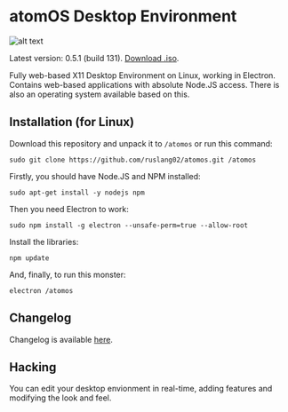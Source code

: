 # atomOS Desktop Environment

![alt text](https://raw.githubusercontent.com/ruslang02/atomos/master/PREVIEW.png)

Latest version: 0.5.1 (build 131). [Download .iso](https://github.com/ruslang02/atomos/releases).

Fully web-based X11 Desktop Environment on Linux, working in Electron.
Contains web-based applications with absolute Node.JS access.
There is also an operating system available based on this.

## Installation (for Linux)

Download this repository and unpack it to `/atomos` or run this command:
```
sudo git clone https://github.com/ruslang02/atomos.git /atomos
```

Firstly, you should have Node.JS and NPM installed:
```
sudo apt-get install -y nodejs npm
```
Then you need Electron to work:
```
sudo npm install -g electron --unsafe-perm=true --allow-root
```
Install the libraries:
```
npm update
```
And, finally, to run this monster:
```
electron /atomos
```

## Changelog

Changelog is available [here](https://github.com/ruslang02/atomos/blob/master/CHANGELOG.md).

## Hacking
You can edit your desktop envionment in real-time, adding features and modifying the look and feel.
